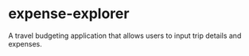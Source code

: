 # expense-explorer
A travel budgeting application that allows users to input trip details and expenses.
